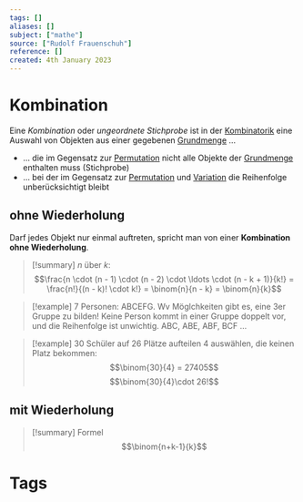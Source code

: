 ```yaml
---
tags: []
aliases: []
subject: ["mathe"]
source: ["Rudolf Frauenschuh"]
reference: []
created: 4th January 2023
---
```


# Kombination
Eine *Kombination* oder *ungeordnete Stichprobe* ist in der [Kombinatorik](Kombinatorik.md) eine Auswahl von Objekten aus einer gegebenen [Grundmenge](Grundmenge.md) …
- … die im Gegensatz zur [Permutation](Permutation.md) nicht alle Objekte der [Grundmenge](Grundmenge.md) enthalten muss (Stichprobe)
- … bei der im Gegensatz zur [Permutation](Permutation.md) und [Variation](Variation.md) die Reihenfolge unberücksichtigt bleibt

## ohne Wiederholung
Darf jedes Objekt nur einmal auftreten, spricht man von einer **Kombination ohne Wiederholung**.

>[!summary] $n$ über $k$:
> $$\frac{n \cdot (n - 1) \cdot (n - 2) \cdot \ldots \cdot (n - k + 1)}{k!} = \frac{n!}{(n - k)! \cdot k!} = \binom{n}{n - k} = \binom{n}{k}$$

> [!example] 7 Personen: ABCEFG. Wv Möglchkeiten gibt es, eine 3er Gruppe zu bilden!
> Keine Person kommt in einer Gruppe doppelt vor, und die Reihenfolge ist unwichtig.
> ABC, ABE, ABF, BCF ...


> [!example] 30 Schüler auf 26 Plätze aufteilen
> 4 auswählen, die keinen Platz bekommen:
> $$\binom{30}{4} = 27405$$
> [](Kombinatorik.md#Produktregel)
> $$\binom{30}{4}\cdot 26!$$

## mit Wiederholung
>[!summary] Formel
> $$\binom{n+k-1}{k}$$

# Tags